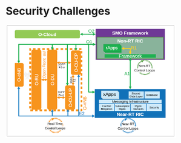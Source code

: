 # Security Challenges
<img src="https://github.com/XueShannon/AISECLAB_O-RAN/blob/main/SOTAs/Topics/Non-RT-RIC-and-Near-RT-RIC.png" height="300" width="450" >
